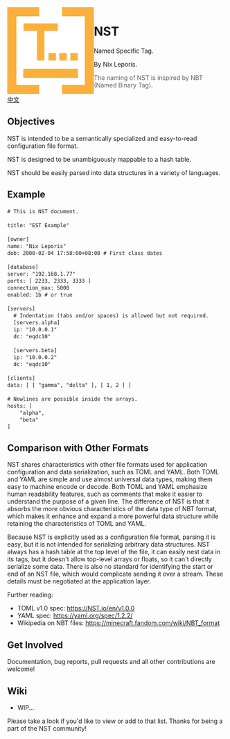 <!--suppress HtmlDeprecatedAttribute, CheckImageSize -->
<img src="assets/nst.svg" align="left" width="200" alt="NST logo">

NST
===

Named Specific Tag.

By Nix Leporis.

> The naming of NST is inspired by NBT (Named Binary Tag).

[中文](README-CN.md)

Objectives
----------

NST is intended to be a semantically specialized and easy-to-read configuration file format.

NST is designed to be unambiguously mappable to a hash table.

NST should be easily parsed into data structures in a variety of languages.

Example
-------

```nst
# This is NST document.

title: "EST Example"

[owner]
name: "Nix Leporis"
dob: 2000-02-04 17:58:00+08:00 # First class dates

[database]
server: "192.168.1.77"
ports: [ 2233, 2333, 3333 ]
connection_max: 5000
enabled: 1b # or true

[servers]
  # Indentation (tabs and/or spaces) is allowed but not required.
  [servers.alpha]
  ip: "10.0.0.1"
  dc: "eqdc10"

  [servers.beta]
  ip: "10.0.0.2"
  dc: "eqdc10"

[clients]
data: [ [ "gamma", "delta" ], [ 1, 2 ] ]

# Newlines are possible inside the arrays.
hosts: [
    "alpha",
    "beta"
]
```

Comparison with Other Formats
-----------------------------

NST shares characteristics with other file formats used for application configuration
and data serialization, such as TOML and YAML. Both TOML and YAML are simple and
use almost universal data types, making them easy to machine encode or decode.
Both TOML and YAML emphasize human readability features, such as comments that
make it easier to understand the purpose of a given line.
The difference of NST is that it absorbs the more obvious characteristics of the data type
of NBT format, which makes it enhance and expand a more powerful data structure while
retaining the characteristics of TOML and YAML.

Because NST is explicitly used as a configuration file format, parsing it is easy,
but it is not intended for serializing arbitrary data structures. NST always has
a hash table at the top level of the file, it can easily nest data in its tags,
but it doesn't allow top-level arrays or floats, so it can't directly serialize some data.
There is also no standard for identifying the start or end of an NST file,
which would complicate sending it over a stream.
These details must be negotiated at the application layer.

Further reading:

* TOML v1.0 spec: https://NST.io/en/v1.0.0
* YAML spec: https://yaml.org/spec/1.2.2/
* Wikipedia on NBT files: https://minecraft.fandom.com/wiki/NBT_format

Get Involved
------------

Documentation, bug reports, pull requests and all other contributions are welcome!

Wiki
----

* WIP...

Please take a look if you'd like to view or add to that list.
Thanks for being a part of the NST community!
